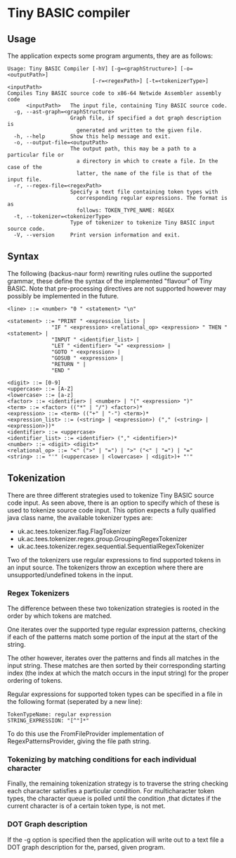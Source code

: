 # Tiny BASIC compiler
## Usage
The application expects some program arguments, they are as follows:
```
Usage: Tiny BASIC Compiler [-hV] [-g=<graphStructure>] [-o=<outputPath>]
                           [-r=<regexPath>] [-t=<tokenizerType>] <inputPath>
Compiles Tiny BASIC source code to x86-64 Netwide Assembler assembly code
      <inputPath>   The input file, containing Tiny BASIC source code.
  -g, --ast-graph=<graphStructure>
                    Graph file, if specified a dot graph description is
                      generated and written to the given file.
  -h, --help        Show this help message and exit.
  -o, --output-file=<outputPath>
                    The output path, this may be a path to a particular file or
                      a directory in which to create a file. In the case of the
                      latter, the name of the file is that of the input file.
  -r, --regex-file=<regexPath>
                    Specify a text file containing token types with
                      corresponding regular expressions. The format is as
                      follows: TOKEN_TYPE_NAME: REGEX
  -t, --tokenizer=<tokenizerType>
                    Type of tokenizer to tokenize Tiny BASIC input source code.
  -V, --version     Print version information and exit.
```
## Syntax
The following (backus-naur form) rewriting rules outline the supported grammar, these define the syntax of the implemented "flavour" of Tiny BASIC. Note that pre-processing directives are not supported however may possibly be implemented in the future.
```ebnf
<line> ::= <number> "0 " <statement> "\n"

<statement> ::= "PRINT " <expression_list> |
              "IF " <expression> <relational_op> <expression> " THEN " <statement> |
              "INPUT " <identifier_list> |
              "LET " <identifier> "=" <expression> |
              "GOTO " <expression> |
              "GOSUB " <expression> |
              "RETURN " |
              "END "

<digit> ::= [0-9]
<uppercase> ::= [A-Z]
<lowercase> ::= [a-z]
<factor> ::= <identifier> | <number> | "(" <expression> ")"
<term> ::= <factor> (("*" | "/") <factor>)*
<expression> ::= <term> (("+" | "-") <term>)*
<expression_list> ::= (<string> | <expression>) ("," (<string> | <expression>))*
<identifier> ::= <uppercase>
<identifier_list> ::= <identifier> ("," <identifier>)*
<number> ::= <digit> <digit>*
<relational_op> ::= "<" (">" | "=") | ">" ("<" | "=") | "="
<string> ::= "'" (<uppercase> | <lowercase> | <digit>)+ "'"
```
## Tokenization
There are three different strategies used to tokenize Tiny BASIC source code input. As seen above, there is an option to specify which of these is used to tokenize source code input. This option expects a fully qualified java class name, the available tokenizer types are:
 * uk.ac.tees.tokenizer.flag.FlagTokenizer
 * uk.ac.tees.tokenizer.regex.group.GroupingRegexTokenizer
 * uk.ac.tees.tokenizer.regex.sequential.SequentialRegexTokenizer

Two of the tokenizers use regular expressions to find supported tokens in an input source. The tokenizers throw an exception where there are unsupported/undefined tokens in the input.

### Regex Tokenizers
The difference between these two tokenization strategies is rooted in the order by which tokens are matched.

One iterates over the supported type regular expression patterns, checking if each of the patterns match some portion of the input at the start of the string. 

The other however, iterates over the patterns and finds all matches in the input string. These matches are then sorted by their corresponding starting index (the index at which the match occurs in the input string) for the proper ordering of tokens.

Regular expressions for supported token types can be specified in a file in the following format (seperated by a new line):
```
TokenTypeName: regular expression
STRING_EXPRESSION: "[^"]*"
```
To do this use the FromFileProvider implementation of RegexPatternsProvider, giving the file path string.

### Tokenizing by matching conditions for each individual character
Finally, the remaining tokenization strategy is to traverse the string checking each character satisfies a particular condition. For multicharacter token types, the character queue is polled until the condition ,that dictates if the current character is of a certain token type, is not met.

### DOT Graph description
If the -g option is specified then the application will write out to a text file a DOT graph description for the, parsed, given program.
